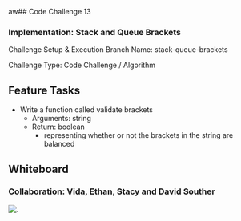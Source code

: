 aw## Code Challenge 13

### Implementation: Stack and Queue Brackets

Challenge Setup & Execution
Branch Name: stack-queue-brackets

Challenge Type: Code Challenge / Algorithm

## Feature Tasks

* Write a function called validate brackets
    * Arguments: string
    * Return: boolean
        * representing whether or not the brackets in the string are balanced


## Whiteboard

### Collaboration: Vida, Ethan, Stacy and David Souther

![.](https://i.imgur.com/29Cb7Sj.png)